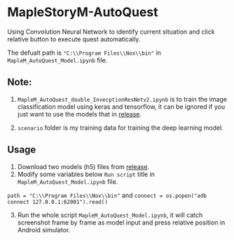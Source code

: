 

# MapleStoryM-AutoQuest
Using Convolution Neural Network to identify current situation and click relative button to execute quest automatically.

The defualt path is `"C:\\Program Files\\Nox\\bin"` in `MapleM_AutoQuest_Model.ipynb` file.

## Note:
1. `MapleM_AutoQuest_double_InvecptionResNetv2.ipynb` is to train the image classification model using keras and tensorflow, it can be ignored if you just want to use the models that in [release](https://github.com/ChiHangChen/MapleStoryM-AutoQuest/releases).

2. `scenario` folder is my training data for training the deep learning model.

## Usage
1. Download two models (h5) files from [release](https://github.com/ChiHangChen/MapleStoryM-AutoQuest/releases).
2. Modify some variables below `Run script` title in `MapleM_AutoQuest_Model.ipynb` file. 

`path = "C:\\Program Files\\Nox\\bin"`
and 
`connect = os.popen("adb connect 127.0.0.1:62001").read()`

3. Run the whole script `MapleM_AutoQuest_Model.ipynb`, it will catch screenshot frame by frame as model input and press relative position in Android simulator.

